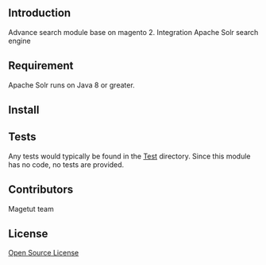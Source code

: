 ## Introduction
Advance search module base on magento 2. Integration Apache Solr search engine
## Requirement
Apache Solr runs on Java 8 or greater.

## Install


## Tests

Any tests would typically be found in the [Test](Test) directory.  Since this module has no code, no tests are provided.

## Contributors

Magetut team

## License

[Open Source License](LICENSE.txt)

